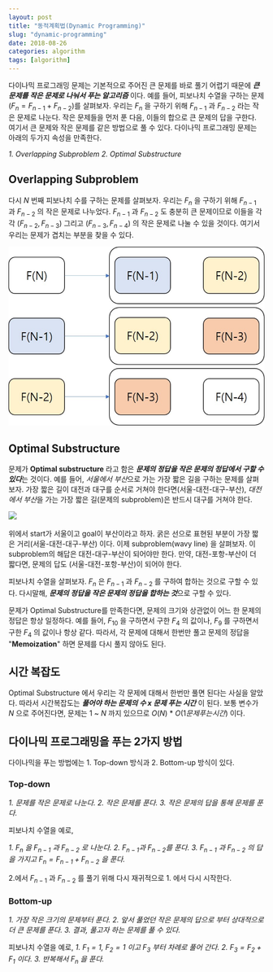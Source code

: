```yaml
---
layout: post
title: "동적계획법(Dynamic Programming)"
slug: "dynamic-programming"
date: 2018-08-26
categories: algorithm
tags: [algorithm]
---
```

다이나믹 프로그래밍 문제는 기본적으로 주어진 큰 문제를 바로 풀기 어렵기 때문에 ***큰 문제를 작은 문제로 나눠서 푸는 알고리즘*** 이다. 예를 들어, 피보나치 수열을 구하는 문제($F_n = F_{n-1} +F_{n-2}$)를 살펴보자. 우리는 $F_n$ 을 구하기 위해 $F_{n-1}$ 과 $F_{n-2}$ 라는 작은 문제로 나눈다. 작은 문제들을 먼저 푼 다음, 이들의 합으로 큰 문제의 답을 구한다. 여기서 큰 문제와 작은 문제를 같은 방법으로 풀 수 있다. 다이나믹 프로그래밍 문제는 아래의 두가지 속성을 만족한다.

*1. Overlapping Subproblem* 
*2. Optimal Substructure*



## Overlapping Subproblem

다시 $N$ 번째 피보나치 수를 구하는 문제를 살펴보자. 우리는 $F_n$ 을 구하기 위해 $F_{n-1}$ 과 $F_{n-2}$ 의 작은 문제로 나누었다. $F_{n-1}$ 과 $F_{n-2}$ 도 충분히 큰 문제이므로 이들을 각각 ($F_{n-2}, F_{n-3}$) 그리고 ($F_{n-3}, F_{n-4}$) 의 작은 문제로 나눌 수 있을 것이다. 여기서 우리는 문제가 겹치는 부분을 찾을 수 있다.

![같은 색으로 되어있는 부분문제가 반복된다](https://github.com/sjnov11/sjnov11.github.com/blob/master/_img/2018/08/26/dp1.jpg?raw=true)



## Optimal Substructure

문제가 **Optimal substructure** 라고 함은 ***문제의 정답을 작은 문제의 정답에서 구할 수 있다***는 것이다. 예를 들어, *서울에서 부산*으로 가는 가장 짧은 길을 구하는 문제를 살펴보자. 가장 짧은 길이 대전과 대구를 순서로 거쳐야 한다면(서울-대전-대구-부산), *대전에서 부산*을 가는 가장 짧은 길(문제의 subproblem)은 반드시 대구를 거쳐야 한다.

![](https://upload.wikimedia.org/wikipedia/commons/thumb/0/03/Shortest_path_optimal_substructure.svg/200px-Shortest_path_optimal_substructure.svg.png)



위에서 start가 서울이고 goal이 부산이라고 하자. 굵은 선으로 표현된 부분이 가장 짧은 거리(서울-대전-대구-부산) 이다. 이제 subproblem(wavy line) 을 살펴보자. 이 subproblem의 해답은 대전-대구-부산이 되어야만 한다. 만약, 대전-포항-부산이 더 짧다면, 문제의 답도 (서울-대전-포항-부산)이 되어야 한다.

피보나치 수열을 살펴보자. $F_n$ 은 $F_{n-1}$ 과 $F_{n-2}$ 를 구하여 합하는 것으로 구할 수 있다. 다시말해, ***문제의 정답을 작은 문제의 정답을 합하는 것***으로 구할 수 있다.

문제가 Optimal Substructure를 만족한다면, 문제의 크기와 상관없이 어느 한 문제의 정답은 항상 일정하다. 예를 들어, $F_{10}$ 을 구하면서 구한 $F_4$ 의 값이나, $F_9$ 를 구하면서 구한 $F_4$ 의 값이나 항상 같다. 따라서, 각 문제에 대해서 한번만 풀고 문제의 정답을 "**Memoization**" 하면 문제를 다시 풀지 않아도 된다.



## 시간 복잡도

Optimal Substructure 에서 우리는 각 문제에 대해서 한번만 풀면 된다는 사실을 알았다. 따라서 시간복잡도는 ***풀어야 하는 문제의 수 x 문제 푸는 시간*** 이 된다. 보통 변수가 $N$ 으로 주어진다면, 문제는 $1$ ~ $N$ 까지 있으므로 $O(N)$ * $O(1문제 푸는 시간)$ 이다.



## 다이나믹 프로그래밍을 푸는 2가지 방법

다이나믹을 푸는 방법에는 1. Top-down 방식과 2. Bottom-up 방식이 있다.



### Top-down

*1. 문제를 작은 문제로 나눈다.*
*2. 작은 문제를 푼다.*
*3. 작은 문제의 답을 통해 문제를 푼다.*

피보나치 수열을 예로,

*1. $F_n$ 을 $F_{n-1}$ 과 $F_{n-2}$ 로 나눈다.*
*2. $F_{n-1}$과 $F_{n-2}$를 푼다.*
*3. $F_{n-1}$ 과 $F_{n-2}$ 의 답을 가지고 $F_n = F_{n-1}+F_{n-2}$ 을 푼다.*

2.에서 $F_{n-1}$ 과 $F_{n-2}$ 를 풀기 위해 다시 재귀적으로 1. 에서 다시 시작한다.



### Bottom-up

*1. 가장 작은 크기의 문제부터 푼다.*
*2. 앞서 풀었던 작은 문제의 답으로 부터 상대적으로 더 큰 문제를 푼다.*
*3. 결과, 풀고자 하는 문제를 풀 수 있다.*

피보나치 수열을 예로,
*1. $F_1 = 1$, $F_2 = 1$  이고 $F_3$ 부터 차례로 풀어 간다.*
*2. $F_3 = F_2 + F_1$ 이다.*
*3. 반복해서 $F_n$ 을 푼다.*
